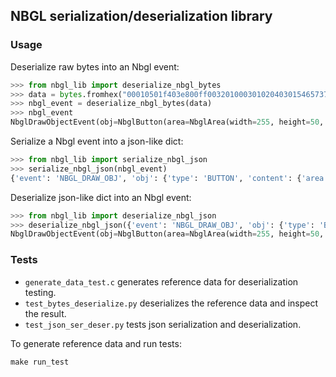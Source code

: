 ## NBGL serialization/deserialization library

### Usage

Deserialize raw bytes into an Nbgl event:
```python
>>> from nbgl_lib import deserialize_nbgl_bytes
>>> data = bytes.fromhex("00010501f403e800ff003201000301020403015465737420627574746f6e00")
>>> nbgl_event = deserialize_nbgl_bytes(data)
>>> nbgl_event
NbglDrawObjectEvent(obj=NbglButton(area=NbglArea(width=255, height=50, x0=500, y0=1000, background_color=<NbglColor.DARK_GRAY: 1>, bpp=<NbglBpp.BPP_1: 0>), inner_color=<NbglColor.WHITE: 3>, border_color=<NbglColor.DARK_GRAY: 1>, foreground_color=<NbglColor.LIGHT_GRAY: 2>, radius=<NbglRadius.RADIUS_24_PIXELS: 4>, font_id=<NbglFontId.BAGL_FONT_HM_ALPHA_MONO_MEDIUM_32px: 3>, localized=True, text='Test button'))
```

Serialize a Nbgl event into a json-like dict:
```python
>>> from nbgl_lib import serialize_nbgl_json
>>> serialize_nbgl_json(nbgl_event)
{'event': 'NBGL_DRAW_OBJ', 'obj': {'type': 'BUTTON', 'content': {'area': {'width': 255, 'height': 50, 'x0': 500, 'y0': 1000, 'background_color': 'DARK_GRAY', 'bpp': 'BPP_1'}, 'inner_color': 'WHITE', 'border_color': 'DARK_GRAY', 'foreground_color': 'LIGHT_GRAY', 'radius': 'RADIUS_24_PIXELS', 'font_id': 'BAGL_FONT_HM_ALPHA_MONO_MEDIUM_32px', 'localized': True, 'text': 'Test button'}}}
```

Deserialize json-like dict into an Nbgl event:

```python
>>> from nbgl_lib import deserialize_nbgl_json
>>> deserialize_nbgl_json({'event': 'NBGL_DRAW_OBJ', 'obj': {'type': 'BUTTON', 'content': {'area': {'width': 255, 'height': 50, 'x0': 500, 'y0': 1000, 'background_color': 'DARK_GRAY', 'bpp': 'BPP_1'}, 'inner_color': 'WHITE', 'border_color': 'DARK_GRAY', 'foreground_color': 'LIGHT_GRAY', 'radius': 'RADIUS_24_PIXELS', 'font_id': 'BAGL_FONT_HM_ALPHA_MONO_MEDIUM_32px', 'localized': True, 'text': 'Test button'}}})
NbglDrawObjectEvent(obj=NbglButton(area=NbglArea(width=255, height=50, x0=500, y0=1000, background_color=<NbglColor.DARK_GRAY: 1>, bpp=<NbglBpp.BPP_1: 0>), inner_color=<NbglColor.WHITE: 3>, border_color=<NbglColor.DARK_GRAY: 1>, foreground_color=<NbglColor.LIGHT_GRAY: 2>, radius=<NbglRadius.RADIUS_24_PIXELS: 4>, font_id=<NbglFontId.BAGL_FONT_HM_ALPHA_MONO_MEDIUM_32px: 3>, localized=True, text='Test button'))
```
### Tests

- ```generate_data_test.c``` generates reference data for deserialization testing.
- ```test_bytes_deserialize.py``` deserializes the reference data and inspect the result.
- ```test_json_ser_deser.py``` tests json serialization and deserialization.

To generate reference data and run tests:

```
make run_test
```
